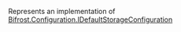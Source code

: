Represents an implementation of [Bifrost.Configuration.IDefaultStorageConfiguration](Bifrost.Configuration.IDefaultStorageConfiguration)
